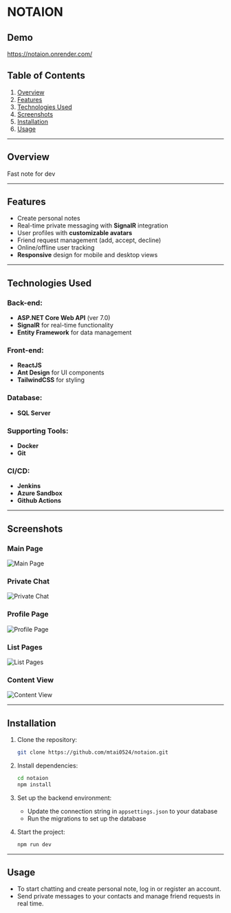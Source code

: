 # NOTAION

## Demo

https://notaion.onrender.com/


## Table of Contents
1. [Overview](#overview)
2. [Features](#features)
3. [Technologies Used](#technologies-used)
4. [Screenshots](#screenshots)
5. [Installation](#installation)
6. [Usage](#usage)

---

## Overview
Fast note for dev

---

## Features
- Create personal notes
- Real-time private messaging with **SignalR** integration
- User profiles with **customizable avatars**
- Friend request management (add, accept, decline)
- Online/offline user tracking
- **Responsive** design for mobile and desktop views

---

## Technologies Used


### Back-end:
- **ASP.NET Core Web API**  (ver 7.0)
- **SignalR** for real-time functionality
- **Entity Framework** for data management

### Front-end:
- **ReactJS**
- **Ant Design** for UI components
- **TailwindCSS** for styling


### Database:
- **SQL Server**

### Supporting Tools:
- **Docker**
- **Git**


### CI/CD:
- **Jenkins**
- **Azure Sandbox**
- **Github Actions**

---

## Screenshots

### Main Page
![Main Page](https://res.cloudinary.com/dl3hvap4a/image/upload/v1729658746/bdamwhq9v5vo0hnuphm2.png)

### Private Chat
![Private Chat](https://res.cloudinary.com/dl3hvap4a/image/upload/v1729658519/w3nzsdh25si35xzq9pur.png)

### Profile Page
![Profile Page](https://res.cloudinary.com/dl3hvap4a/image/upload/v1726144726/Screenshot_2024-09-12_193302_lhgtgw.png)

### List Pages
![List Pages](https://res.cloudinary.com/dl3hvap4a/image/upload/v1726144725/Screenshot_2024-09-12_193200_tzkmjc.png)

### Content View
![Content View](https://res.cloudinary.com/dl3hvap4a/image/upload/v1726144725/Screenshot_2024-09-12_193353_xi4825.png)

---

## Installation

1. Clone the repository:

    ```bash
    git clone https://github.com/mtai0524/notaion.git
    ```

2. Install dependencies:

    ```bash
    cd notaion
    npm install
    ```

3. Set up the backend environment:
   - Update the connection string in `appsettings.json` to your database
   - Run the migrations to set up the database

4. Start the project:

    ```bash
    npm run dev
    ```

---

## Usage

- To start chatting and create personal note, log in or register an account.
- Send private messages to your contacts and manage friend requests in real time.

    